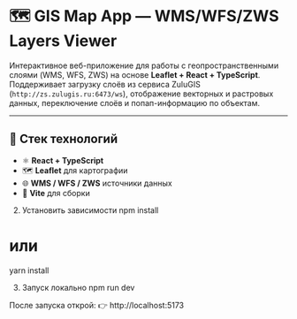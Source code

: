# 🗺️ GIS Map App — WMS/WFS/ZWS Layers Viewer

Интерактивное веб-приложение для работы с геопространственными слоями (WMS, WFS, ZWS) на основе **Leaflet + React + TypeScript**.  
Поддерживает загрузку слоёв из сервиса ZuluGIS (`http://zs.zulugis.ru:6473/ws`), отображение векторных и растровых данных, переключение слоёв и попап-информацию по объектам.

---

## 🚀 Стек технологий

- ⚛️ **React + TypeScript**
- 🗺️ **Leaflet** для картографии
- 🌐 **WMS / WFS / ZWS** источники данных
- 🧩 **Vite** для сборки

2. Установить зависимости
   npm install

# или

yarn install

3. Запуск локально
   npm run dev

После запуска открой:
👉 http://localhost:5173
